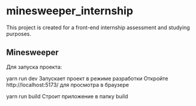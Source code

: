 # minesweeper_internship
This project is created for a front-end internship assessment and studying purposes.

Minesweeper
-----------

Для запуска проекта:

yarn run dev
Запускает проект в режиме разработки
Откройте http://localhost:5173/ для просмотра в браузере

yarn run build 
Строит приложение в папку build

